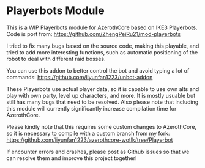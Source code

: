 # Playerbots Module

This is a WIP Playerbots module for AzerothCore based on IKE3 Playerbots. Code is port from: https://github.com/ZhengPeiRu21/mod-playerbots
 
I tried to fix many bugs based on the source code, making this playable, and tried to add more interesting functions, such as automatic positioning of the robot to deal with different raid bosses.

You can use this addon to better control the bot and avoid typing a lot of commands: https://github.com/liyunfan1223/unbot-addon

These Playerbots use actual player data, so it is capable to use own alts and play with own party, level up characters, and more. It is mostly usuable but still has many bugs that need to be resolved. Also please note that including this module will currently significantly increase compilation time for AzerothCore.

Please kindly note that this requires some custom changes to AzerothCore, so it is necessary to compile with a custom branch from my fork:
https://github.com/liyunfan1223/azerothcore-wotlk/tree/Playerbot

If encounter errors and crashes, please post as Github issues so that we can resolve them and improve this project together!